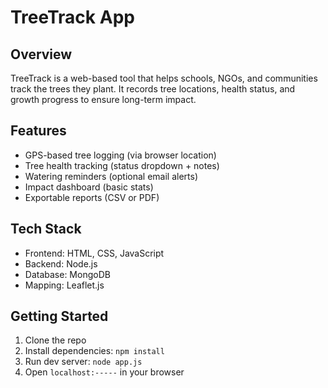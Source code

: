 # TreeTrack App

## Overview
TreeTrack is a web-based tool that helps schools, NGOs, and communities track the trees they plant. It records tree locations, health status, and growth progress to ensure long-term impact.

## Features
- GPS-based tree logging (via browser location)
- Tree health tracking (status dropdown + notes)
- Watering reminders (optional email alerts)
- Impact dashboard (basic stats)
- Exportable reports (CSV or PDF)

## Tech Stack
- Frontend: HTML, CSS, JavaScript
- Backend: Node.js 
- Database: MongoDB
- Mapping: Leaflet.js 

## Getting Started
1. Clone the repo
2. Install dependencies: `npm install`
3. Run dev server: `node app.js`
4. Open `localhost:-----` in your browser

